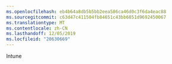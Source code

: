 ```yaml
---
ms.openlocfilehash: eb4b64a8db5b5bb2eea586ca46d0c3f6da4eac88
ms.sourcegitcommit: c63d47c411504fb84651c43bb6851d9692450067
ms.translationtype: MT
ms.contentlocale: zh-CN
ms.lasthandoff: 12/05/2019
ms.locfileid: "20630669"
---
```

<Token xmlns:xlink="http://www.w3.org/1999/xlink">Intune</Token>